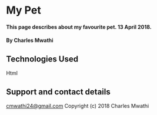 # My Pet
#### This page describes about my favourite pet. 13 April 2018.
#### By Charles Mwathi
## Technologies Used
Html
## Support and contact details
cmwathi24@gmail.com
Copyright (c) 2018 Charles Mwathi
